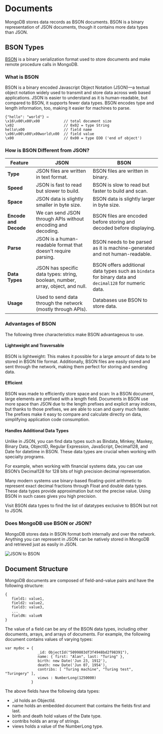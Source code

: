 # Documents

MongoDB stores data records as BSON documents. BSON is a binary representation of JSON documents, though it contains more data types than JSON.

## BSON Types
[BSON](https://www.mongodb.com/docs/manual/reference/bson-types/#bson-types) is a binary serialization format used to store documents and make remote procedure calls in MongoDB.

### What is BSON
BSON is a binary encoded Javascript Object Notation (JSON)—a textual object notation widely used to transmit and store data across web based applications. JSON is easier to understand as it is human-readable, but compared to BSON, it supports fewer data types. BSON encodes type and length information, too, making it easier for machines to parse.

```
{"hello": "world"} →
\x16\x00\x00\x00           // total document size
\x02                       // 0x02 = type String
hello\x00                  // field name
\x06\x00\x00\x00world\x00  // field value
\x00                       // 0x00 = type EOO ('end of object')
```

### How is BSON Different from JSON?

| Feature         | JSON                                                                 | BSON                                                                                   |
|------------------|----------------------------------------------------------------------|----------------------------------------------------------------------------------------|
| **Type**        | JSON files are written in text format.                               | BSON files are written in binary.                                                     |
| **Speed**       | JSON is fast to read but slower to build.                            | BSON is slow to read but faster to build and scan.                                     |
| **Space**       | JSON data is slightly smaller in byte size.                          | BSON data is slightly larger in byte size.                                            |
| **Encode and Decode** | We can send JSON through APIs without encoding and decoding.         | BSON files are encoded before storing and decoded before displaying.                  |
| **Parse**       | JSON is a human-readable format that doesn't require parsing.        | BSON needs to be parsed as it is machine-generated and not human-readable.            |
| **Data Types**  | JSON has specific data types: string, boolean, number, array, object, and null. | BSON offers additional data types such as `bindata` for binary data and `decimal128` for numeric data. |
| **Usage**       | Used to send data through the network (mostly through APIs).         | Databases use BSON to store data.                                                     |

### Advantages of BSON
The fol­low­ing three char­ac­ter­ist­ics make BSON advantageous to use.

#### Lightweight and Traversable
BSON is lightweight: This makes it possible for a large amount of data to be stored in BSON file format. Additionally, BSON files are easily stored and sent through the network, making them perfect for storing and sending data.

#### Efficient
BSON was made to efficiently store space and scan: In a BSON document, large elements are prefixed with a length field. Documents in BSON use more space than JSON due to the length prefixes and explicit array indices, but thanks to those prefixes, we are able to scan and query much faster. The prefixes make it easy to compare and calculate directly on data, simplifying application code consumption.

#### Handles Additional Data Types
Unlike in JSON, you can find data types such as Bindata, Minkey, Maxkey, Binary Data, ObjectID, Regular Expression, JavaScript, Decimal128, and Date for datetime in BSON. These data types are crucial when working with specialty programs.

For example, when working with financial systems data, you can use BSON’s Decimal128 for 128 bits of high precision decimal representation.

Many modern systems use binary-based floating-point arithmetic to represent exact decimal fractions through Float and double data types. These data types provide approximation but not the precise value. Using BSON in such cases gives you high precision.

Visit BSON data types to find the list of datatypes exclusive to BSON but not to JSON.

### Does MongoDB use BSON or JSON?
MongoDB stores data in BSON format both internally and over the network. Anything you can represent in JSON can be natively stored in MongoDB and retrieved just as easily in JSON.

![JSON to BSON](images/json_to_bson.png)

## Document Structure
MongoDB documents are composed of field-and-value pairs and have the following structure:
```
{
   field1: value1,
   field2: value2,
   field3: value3,
   ...
   fieldN: valueN
}
```
The value of a field can be any of the BSON data types, including other documents, arrays, and arrays of documents. For example, the following document contains values of varying types:

```
var mydoc = {
               _id: ObjectId("5099803df3f4948bd2f98391"),
               name: { first: "Alan", last: "Turing" },
               birth: new Date('Jun 23, 1912'),
               death: new Date('Jun 07, 1954'),
               contribs: [ "Turing machine", "Turing test", "Turingery" ],
               views : NumberLong(1250000)
            }
```
The above fields have the following data types:

- _id holds an ObjectId.
- name holds an embedded document that contains the fields first and last.
- birth and death hold values of the Date type.
- contribs holds an array of strings.
- views holds a value of the NumberLong type.